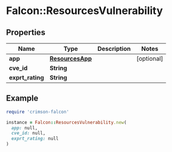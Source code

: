 # Falcon::ResourcesVulnerability

## Properties

| Name | Type | Description | Notes |
| ---- | ---- | ----------- | ----- |
| **app** | [**ResourcesApp**](ResourcesApp.md) |  | [optional] |
| **cve_id** | **String** |  |  |
| **exprt_rating** | **String** |  |  |

## Example

```ruby
require 'crimson-falcon'

instance = Falcon::ResourcesVulnerability.new(
  app: null,
  cve_id: null,
  exprt_rating: null
)
```

